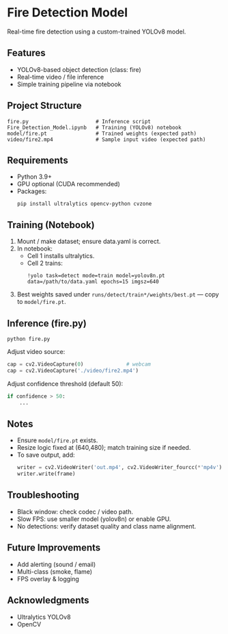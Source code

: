 # Fire Detection Model

Real-time fire detection using a custom-trained YOLOv8 model.

## Features
- YOLOv8-based object detection (class: fire)
- Real-time video / file inference
- Simple training pipeline via notebook

## Project Structure
```
fire.py                      # Inference script
Fire_Detection_Model.ipynb   # Training (YOLOv8) notebook
model/fire.pt                # Trained weights (expected path)
video/fire2.mp4              # Sample input video (expected path)
```

## Requirements
- Python 3.9+
- GPU optional (CUDA recommended)
- Packages:
  ```
  pip install ultralytics opencv-python cvzone
  ```

## Training (Notebook)
1. Mount / make dataset; ensure data.yaml is correct.
2. In notebook:
   - Cell 1 installs ultralytics.
   - Cell 2 trains:
     ```
     !yolo task=detect mode=train model=yolov8n.pt data=/path/to/data.yaml epochs=15 imgsz=640
     ```
3. Best weights saved under `runs/detect/train*/weights/best.pt` — copy to `model/fire.pt`.

## Inference (fire.py)
```
python fire.py
```
Adjust video source:
```python
cap = cv2.VideoCapture(0)              # webcam
cap = cv2.VideoCapture('./video/fire2.mp4')
```
Adjust confidence threshold (default 50):
```python
if confidence > 50:
    ...
```

## Notes
- Ensure `model/fire.pt` exists.
- Resize logic fixed at (640,480); match training size if needed.
- To save output, add:
  ```python
  writer = cv2.VideoWriter('out.mp4', cv2.VideoWriter_fourcc(*'mp4v'), 30, (640,480))
  writer.write(frame)
  ```

## Troubleshooting
- Black window: check codec / video path.
- Slow FPS: use smaller model (yolov8n) or enable GPU.
- No detections: verify dataset quality and class name alignment.

## Future Improvements
- Add alerting (sound / email)
- Multi-class (smoke, flame)
- FPS overlay & logging

## Acknowledgments
- Ultralytics YOLOv8
- OpenCV
